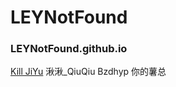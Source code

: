 # LEYNotFound
### LEYNotFound.github.io

[Kill JiYu](https://wwub.lanzoue.com/b04wg7d2f)
湫湫_QiuQiu
Bzdhyp
你的薯总
